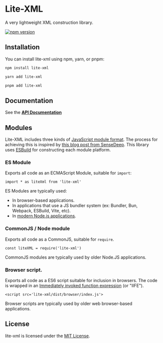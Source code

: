 # Lite-XML
A very lightweight XML construction library.

[![npm version](https://badge.fury.io/js/lite-xml.svg)](https://badge.fury.io/js/lite-xml)

## Installation

You can install lite-xml using npm, yarn, or pnpm:

```bash
npm install lite-xml
```

```bash
yarn add lite-xml
```

```bash
pnpm add lite-xml
```

## Documentation
See the [**API Documentation**](docs/README.md)

## Modules

Lite-XML includes three kinds of [JavaScript module format](https://developer.mozilla.org/en-US/docs/Web/JavaScript/Guide/Modules).
The process for achieving this is inspired by [this blog post from SenseDeep](https://www.sensedeep.com/blog/posts/2021/how-to-create-single-source-npm-module.html).
This library uses [ESBuild](https://esbuild.github.io/api/#platform) for constructing each module platform.

### ES Module
Exports all code as an ECMAScript Module, suitable for `import`:

`import * as liteXml from 'lite-xml'`


ES Modules are typically used:
  * In browser-based applications.
  * In applications that use a JS bundler system (ex: Bundler, Bun, Webpack, ESBuild, Vite, etc).
  * In [modern Node.js applications](https://nodejs.org/api/packages.html#determining-module-system).

### CommonJS / Node module

Exports all code as a CommonJS, suitable for `require`.

`const liteXML = require('lite-xml')`

CommonJS modules are typically used by older Node.JS applications.

### Browser script.

Exports all code as a ES6 script suitable for inclusion in browsers.
The code is wrapped in an [Immediately invoked function expression](https://en.wikipedia.org/wiki/Immediately_invoked_function_expression) (or "IIFE").

`<script src='lite-xml/dist/browser/index.js'>`

Browser scripts are typically used by older web browser-based applications.

## License
lite-xml is licensed under the [MIT License](https://opensource.org/licenses/MIT).

